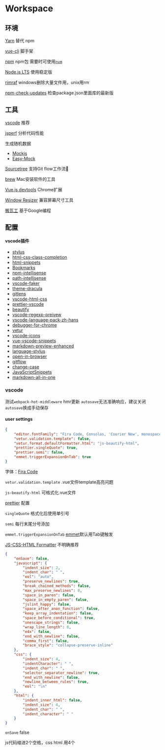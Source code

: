 # Workspace

## 环境
[Yarn](https://yarnpkg.com/) 替代 npm

[vue-cli](https://github.com/vuejs/vue-cli) 脚手架

[npm](https://www.npmjs.com/) npm包 需要时可使用[`nvm`](https://github.com/creationix/nvm)

[Node.js LTS](https://nodejs.org/en/) 使用稳定版

[rimraf](https://github.com/isaacs/rimraf) windows删除大量文件用，unix用rm

[npm-check-updates](https://github.com/tjunnone/npm-check-updates) 检查package.json里面库的最新版

## 工具

[vscode](https://code.visualstudio.com/) 推荐 

[jsperf](https://jsperf.com/) 分析代码性能

生成随机数据
* [Mockjs](http://mockjs.com/)
* [Easy-Mock]((https://www.easy-mock.com/))

[Sourcetree](https://www.sourcetreeapp.com/) 支持Git flow工作流

[brew](https://brew.sh/) Mac安装软件的工具

[Vue.js devtools](https://chrome.google.com/webstore/detail/vuejs-devtools/nhdogjmejiglipccpnnnanhbledajbpd) Chrome扩展

[Window Resizer](https://chrome.google.com/webstore/detail/window-resizer/kkelicaakdanhinjdeammmilcgefonfh) 兼容屏幕尺寸工具

[搬瓦工](https://bwh1.net) 基于Google编程

## 配置 <Badge text="0.10.1+" type="warn"/>

#### vscode插件
- [stylus](https://marketplace.visualstudio.com/items?itemName=Alan.stylus)
- [html-css-class-completion](https://marketplace.visualstudio.com/items?itemName=Zignd.html-css-class-completion)
- [html-snippets](https://marketplace.visualstudio.com/items?itemName=abusaidm.html-snippets)
- [Bookmarks](https://marketplace.visualstudio.com/items?itemName=alefragnani.Bookmarks)
- [npm-intellisense](https://marketplace.visualstudio.com/items?itemName=christian-kohler.npm-intellisense)
- [path-intellisense](https://marketplace.visualstudio.com/items?itemName=christian-kohler.path-intellisense)
- [vscode-faker](https://marketplace.visualstudio.com/items?itemName=deerawan.vscode-faker)
- [theme-dracula](https://marketplace.visualstudio.com/items?itemName=dracula-theme.theme-dracula)
- [gitlens](https://marketplace.visualstudio.com/items?itemName=eamodio.gitlens)
- [vscode-html-css](https://marketplace.visualstudio.com/items?itemName=ecmel.vscode-html-css)
- [prettier-vscode](https://marketplace.visualstudio.com/items?itemName=esbenp.prettier-vscode)
- [beautify](https://marketplace.visualstudio.com/items?itemName=HookyQR.beautify)
- [vscode-regexp-preivew](https://marketplace.visualstudio.com/items?itemName=le0zh.vscode-regexp-preivew)
- [vscode-language-pack-zh-hans](https://marketplace.visualstudio.com/items?itemName=MS-CEINTL.vscode-language-pack-zh-hans)
- [debugger-for-chrome](https://marketplace.visualstudio.com/items?itemName=msjsdiag.debugger-for-chrome)
- [vetur](https://marketplace.visualstudio.com/items?itemName=octref.vetur)
- [vscode-icons](https://marketplace.visualstudio.com/items?itemName=robertohuertasm.vscode-icons)
- [vue-vscode-snippets](https://marketplace.visualstudio.com/items?itemName=sdras.vue-vscode-snippets)
- [markdown-preview-enhanced](https://marketplace.visualstudio.com/items?itemName=shd101wyy.markdown-preview-enhanced)
- [language-stylus](https://marketplace.visualstudio.com/items?itemName=sysoev.language-stylus)
- [open-in-browser](https://marketplace.visualstudio.com/items?itemName=techer.open-in-browser)
- [gitflow](https://marketplace.visualstudio.com/items?itemName=vector-of-bool.gitflow)
- [change-case](https://marketplace.visualstudio.com/items?itemName=wmaurer.change-case)
- [JavaScriptSnippets](https://marketplace.visualstudio.com/items?itemName=xabikos.JavaScriptSnippets)
- [markdown-all-in-one](https://marketplace.visualstudio.com/items?itemName=yzhang.markdown-all-in-one)

### vscode

测试`webpack-hot-middleware` hmr更新 `autosave`无法准确响应，建议关闭`autosave`换成手动保存

#### user settings

```json
{
    "editor.fontFamily": "Fira Code, Consolas, 'Courier New', monospace", //Fira Code
    "vetur.validation.template": false,
    "vetur.format.defaultFormatter.html": "js-beautify-html",
    "prettier.singleQuote": true,
    "prettier.semi": false,
    "emmet.triggerExpansionOnTab": true
}
```
字体：[Fira Code](https://github.com/tonsky/FiraCode)

`vetur.validation.template` .vue文件template高亮问题

`js-beautify-html` 可格式化.vue文件

[prettier](https://marketplace.visualstudio.com/items?itemName=esbenp.prettier-vscode) 配置

`singleQuote` 格式化后使用单引号

`semi` 每行末尾分号添加

`emmet.triggerExpansionOnTab`  [emmet](https://code.visualstudio.com/blogs/2017/08/07/emmet-2.0)默认用Tab键触发

[JS-CSS-HTML Formatter](https://marketplace.visualstudio.com/items?itemName=lonefy.vscode-JS-CSS-HTML-formatter) 不明确推荐

```json
{
    "onSave": false,
    "javascript": {
        "indent_size": 2,
        "indent_char": " ",
        "eol": "auto",
        "preserve_newlines": true,
        "break_chained_methods": false,
        "max_preserve_newlines": 0,
        "space_in_paren": false,
        "space_in_empty_paren": false,
        "jslint_happy": false,
        "space_after_anon_function": false,
        "keep_array_indentation": false,
        "space_before_conditional": true,
        "unescape_strings": false,
        "wrap_line_length": 0,
        "e4x": false,
        "end_with_newline": false,
        "comma_first": false,
        "brace_style": "collapse-preserve-inline"
    },
    "css": {
        "indent_size": 4,
        "indentCharacter": " ",
        "indent_char": " ",
        "selector_separator_newline": true,
        "end_with_newline": false,
        "newline_between_rules": true,
        "eol": "\n"
    },
    "html": {
        "indent_inner_html": false,
        "indent_size": 4,
        "indent_char": " ",
        "indent_character": " "
    }
}
```

`onSave` false

js代码缩进2个空格，css html 用4个

